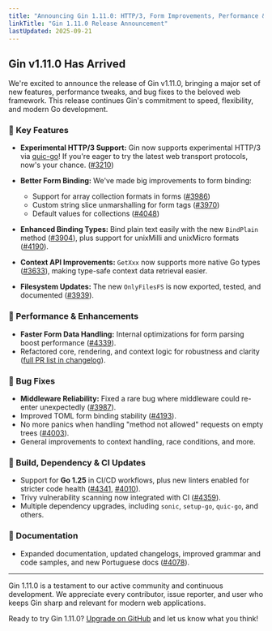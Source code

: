 ```yaml
---
title: "Announcing Gin 1.11.0: HTTP/3, Form Improvements, Performance & More"
linkTitle: "Gin 1.11.0 Release Announcement"
lastUpdated: 2025-09-21
---
```


## Gin v1.11.0 Has Arrived

We're excited to announce the release of Gin v1.11.0, bringing a major set of new features, performance tweaks, and bug fixes to the beloved web framework. This release continues Gin's commitment to speed, flexibility, and modern Go development.

### 🌟 Key Features

- **Experimental HTTP/3 Support:** Gin now supports experimental HTTP/3 via [quic-go](https://github.com/quic-go/quic-go)! If you're eager to try the latest web transport protocols, now's your chance. ([#3210](https://github.com/gin-gonic/gin/pull/3210))

- **Better Form Binding:** We've made big improvements to form binding:
  - Support for array collection formats in forms ([#3986](https://github.com/gin-gonic/gin/pull/3986))
  - Custom string slice unmarshalling for form tags ([#3970](https://github.com/gin-gonic/gin/pull/3970))
  - Default values for collections ([#4048](https://github.com/gin-gonic/gin/pull/4048))

- **Enhanced Binding Types:** Bind plain text easily with the new `BindPlain` method ([#3904](https://github.com/gin-gonic/gin/pull/3904)), plus support for unixMilli and unixMicro formats ([#4190](https://github.com/gin-gonic/gin/pull/4190)).

- **Context API Improvements:** `GetXxx` now supports more native Go types ([#3633](https://github.com/gin-gonic/gin/pull/3633)), making type-safe context data retrieval easier.

- **Filesystem Updates:** The new `OnlyFilesFS` is now exported, tested, and documented ([#3939](https://github.com/gin-gonic/gin/pull/3939)).

### 🚀 Performance & Enhancements

- **Faster Form Data Handling:** Internal optimizations for form parsing boost performance ([#4339](https://github.com/gin-gonic/gin/pull/4339)).
- Refactored core, rendering, and context logic for robustness and clarity ([full PR list in changelog](../releases/release111.md)).

### 🐛 Bug Fixes

- **Middleware Reliability:** Fixed a rare bug where middleware could re-enter unexpectedly ([#3987](https://github.com/gin-gonic/gin/pull/3987)).
- Improved TOML form binding stability ([#4193](https://github.com/gin-gonic/gin/pull/4193)).
- No more panics when handling "method not allowed" requests on empty trees ([#4003](https://github.com/gin-gonic/gin/pull/4003)).
- General improvements to context handling, race conditions, and more.

### 🔧 Build, Dependency & CI Updates

- Support for **Go 1.25** in CI/CD workflows, plus new linters enabled for stricter code health ([#4341](https://github.com/gin-gonic/gin/pull/4341), [#4010](https://github.com/gin-gonic/gin/pull/4010)).
- Trivy vulnerability scanning now integrated with CI ([#4359](https://github.com/gin-gonic/gin/pull/4359)).
- Multiple dependency upgrades, including `sonic`, `setup-go`, `quic-go`, and others.

### 📖 Documentation

- Expanded documentation, updated changelogs, improved grammar and code samples, and new Portuguese docs ([#4078](https://github.com/gin-gonic/gin/pull/4078)).

---

Gin 1.11.0 is a testament to our active community and continuous development. We appreciate every contributor, issue reporter, and user who keeps Gin sharp and relevant for modern web applications.

Ready to try Gin 1.11.0? [Upgrade on GitHub](https://github.com/gin-gonic/gin/releases/tag/v1.11.0) and let us know what you think!
